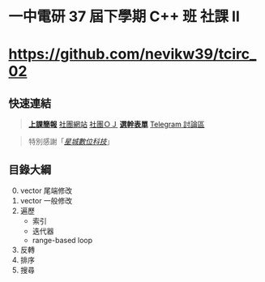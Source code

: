 # 一中電研 37 屆下學期 C++ 班 社課 Ⅱ
# https://github.com/nevikw39/tcirc_02

## 快速連結

> **[上課簡報](https://www.icloud.com/keynote/0vZx2Np_UtnU7TVcKS5TUXp1A#tcirc37_02)**
> [社團網站](https://tcirc.tw)
> [社團ＯＪ](https://judge.tcirc.tw)
> **[選幹表單](https://forms.gle/pjynhw5DMV4gEiDdA)**
> [Telegram 討論區](https://t.me/joinchat/KUNytVBKySskb35M4TdOig)

> 特別感謝「*[星城數位科技](http://xincastle.com/)*」

## 目錄大綱

0. vector 尾端修改
1. vector 一般修改 
2. 遍歷
    * 索引
    * 迭代器
    * range-based loop
3. 反轉
4. 排序
5. 搜尋